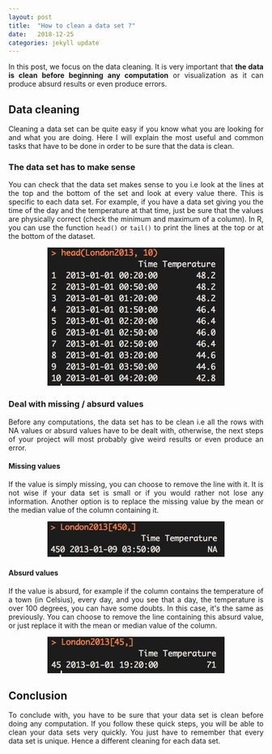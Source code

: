 ```yaml
---
layout: post
title:  "How to clean a data set ?"
date:   2018-12-25
categories: jekyll update
---
```



<div style="text-align: justify">

In this post, we focus on the data cleaning. It is very important that <b>the data is clean before beginning any computation</b> or visualization as it can produce absurd results or even produce errors.

</div>

## Data cleaning

<div style="text-align: justify">

Cleaning a data set can be quite easy if you know what you are looking for and what you are doing. Here I will explain the most useful and common tasks that have to be done in order to be sure that the data is clean.

</div>

### The data set has to make sense

<div style="text-align: justify">

You can check that the data set makes sense to you i.e look at the lines at the top and the bottom of the set and look at every value there. This is specific to each data set. For example, if you have a data set giving you the time of the day and the temperature at that time, just be sure that the values are physically correct (check the minimum and maximum of a column). In R, you can use the function `head()` or `tail()` to print the lines at the top or at the bottom of the dataset.

</div>

<p align="center">
	<img src="/images/head.png" width="350">
</p>

### Deal with missing / absurd values

<div style="text-align: justify">

Before any computations, the data set has to be clean i.e all the rows with NA values or absurd values have to be dealt with, otherwise, the next steps of your project will most probably give weird results or even produce an error.

</div>

#### Missing values

<div style="text-align: justify">

If the value is simply missing, you can choose to remove the line with it. It is not wise if your data set is small or if you would rather not lose any information. Another option is to replace the missing value by the mean or the median value of the column containing it.

</div>

<p align="center">
	<img src="/images/navalue.png" width="350">
</p>

#### Absurd values

<div style="text-align: justify">

If the value is absurd, for example if the column contains the temperature of a town (in Celsius), every day, and you see that a day, the temperature is over 100 degrees, you can have some doubts. In this case, it's the same as previously. You can choose to remove the line containing this absurd value, or just replace it with the mean or median value of the column.

</div>

<p align="center">
	<img src="/images/outlier.png" width="350">
</p>

## Conclusion

<div style="text-align: justify">

To conclude with, you have to be sure that your data set is clean before doing any computation. If you follow these quick steps, you will be able to clean your data sets very quickly. You just have to remember that every data set is unique. Hence a different cleaning for each data set.

</div>
